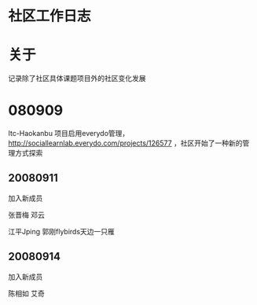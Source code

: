 # 社区工作日志

# 关于 #

记录除了社区具体课题项目外的社区变化发展


# 080909 #

Itc-Haokanbu 项目启用everydo管理，http://sociallearnlab.everydo.com/projects/126577 ，社区开始了一种新的管理方式探索

## 20080911 ##
加入新成员

张晋梅 邓云

江平Jping 郭刚flybirds天边一只雁


## 20080914 ##

加入新成员

陈相如  艾奇